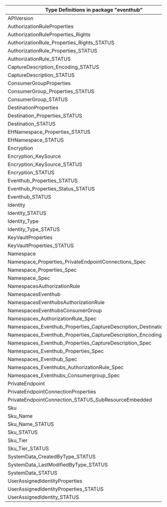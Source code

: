 | Type Definitions in package "eventhub"                             | v1alpha1api20211101 | v1beta20211101 |
|--------------------------------------------------------------------|---------------------|----------------|
| APIVersion                                                         | v1alpha1api20211101 | v1beta20211101 |
| AuthorizationRuleProperties                                        | v1alpha1api20211101 | v1beta20211101 |
| AuthorizationRuleProperties_Rights                                 | v1alpha1api20211101 | v1beta20211101 |
| AuthorizationRule_Properties_Rights_STATUS                         | v1alpha1api20211101 | v1beta20211101 |
| AuthorizationRule_Properties_STATUS                                | v1alpha1api20211101 | v1beta20211101 |
| AuthorizationRule_STATUS                                           | v1alpha1api20211101 | v1beta20211101 |
| CaptureDescription_Encoding_STATUS                                 | v1alpha1api20211101 | v1beta20211101 |
| CaptureDescription_STATUS                                          | v1alpha1api20211101 | v1beta20211101 |
| ConsumerGroupProperties                                            | v1alpha1api20211101 | v1beta20211101 |
| ConsumerGroup_Properties_STATUS                                    | v1alpha1api20211101 | v1beta20211101 |
| ConsumerGroup_STATUS                                               | v1alpha1api20211101 | v1beta20211101 |
| DestinationProperties                                              | v1alpha1api20211101 | v1beta20211101 |
| Destination_Properties_STATUS                                      | v1alpha1api20211101 | v1beta20211101 |
| Destination_STATUS                                                 | v1alpha1api20211101 | v1beta20211101 |
| EHNamespace_Properties_STATUS                                      | v1alpha1api20211101 | v1beta20211101 |
| EHNamespace_STATUS                                                 | v1alpha1api20211101 | v1beta20211101 |
| Encryption                                                         | v1alpha1api20211101 | v1beta20211101 |
| Encryption_KeySource                                               | v1alpha1api20211101 | v1beta20211101 |
| Encryption_KeySource_STATUS                                        | v1alpha1api20211101 | v1beta20211101 |
| Encryption_STATUS                                                  | v1alpha1api20211101 | v1beta20211101 |
| Eventhub_Properties_STATUS                                         | v1alpha1api20211101 | v1beta20211101 |
| Eventhub_Properties_Status_STATUS                                  | v1alpha1api20211101 | v1beta20211101 |
| Eventhub_STATUS                                                    | v1alpha1api20211101 | v1beta20211101 |
| Identity                                                           | v1alpha1api20211101 | v1beta20211101 |
| Identity_STATUS                                                    | v1alpha1api20211101 | v1beta20211101 |
| Identity_Type                                                      | v1alpha1api20211101 | v1beta20211101 |
| Identity_Type_STATUS                                               | v1alpha1api20211101 | v1beta20211101 |
| KeyVaultProperties                                                 | v1alpha1api20211101 | v1beta20211101 |
| KeyVaultProperties_STATUS                                          | v1alpha1api20211101 | v1beta20211101 |
| Namespace                                                          | v1alpha1api20211101 | v1beta20211101 |
| Namespace_Properties_PrivateEndpointConnections_Spec               | v1alpha1api20211101 | v1beta20211101 |
| Namespace_Properties_Spec                                          | v1alpha1api20211101 | v1beta20211101 |
| Namespace_Spec                                                     | v1alpha1api20211101 | v1beta20211101 |
| NamespacesAuthorizationRule                                        | v1alpha1api20211101 | v1beta20211101 |
| NamespacesEventhub                                                 | v1alpha1api20211101 | v1beta20211101 |
| NamespacesEventhubsAuthorizationRule                               | v1alpha1api20211101 | v1beta20211101 |
| NamespacesEventhubsConsumerGroup                                   | v1alpha1api20211101 | v1beta20211101 |
| Namespaces_AuthorizationRule_Spec                                  | v1alpha1api20211101 | v1beta20211101 |
| Namespaces_Eventhub_Properties_CaptureDescription_Destination_Spec | v1alpha1api20211101 | v1beta20211101 |
| Namespaces_Eventhub_Properties_CaptureDescription_Encoding_Spec    | v1alpha1api20211101 | v1beta20211101 |
| Namespaces_Eventhub_Properties_CaptureDescription_Spec             | v1alpha1api20211101 | v1beta20211101 |
| Namespaces_Eventhub_Properties_Spec                                | v1alpha1api20211101 | v1beta20211101 |
| Namespaces_Eventhub_Spec                                           | v1alpha1api20211101 | v1beta20211101 |
| Namespaces_Eventhubs_AuthorizationRule_Spec                        | v1alpha1api20211101 | v1beta20211101 |
| Namespaces_Eventhubs_Consumergroup_Spec                            | v1alpha1api20211101 | v1beta20211101 |
| PrivateEndpoint                                                    | v1alpha1api20211101 | v1beta20211101 |
| PrivateEndpointConnectionProperties                                | v1alpha1api20211101 | v1beta20211101 |
| PrivateEndpointConnection_STATUS_SubResourceEmbedded               | v1alpha1api20211101 | v1beta20211101 |
| Sku                                                                | v1alpha1api20211101 | v1beta20211101 |
| Sku_Name                                                           | v1alpha1api20211101 | v1beta20211101 |
| Sku_Name_STATUS                                                    | v1alpha1api20211101 | v1beta20211101 |
| Sku_STATUS                                                         | v1alpha1api20211101 | v1beta20211101 |
| Sku_Tier                                                           | v1alpha1api20211101 | v1beta20211101 |
| Sku_Tier_STATUS                                                    | v1alpha1api20211101 | v1beta20211101 |
| SystemData_CreatedByType_STATUS                                    | v1alpha1api20211101 | v1beta20211101 |
| SystemData_LastModifiedByType_STATUS                               | v1alpha1api20211101 | v1beta20211101 |
| SystemData_STATUS                                                  | v1alpha1api20211101 | v1beta20211101 |
| UserAssignedIdentityProperties                                     | v1alpha1api20211101 | v1beta20211101 |
| UserAssignedIdentityProperties_STATUS                              | v1alpha1api20211101 | v1beta20211101 |
| UserAssignedIdentity_STATUS                                        | v1alpha1api20211101 | v1beta20211101 |
